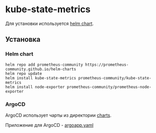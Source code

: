 # kube-state-metrics

Для установки используется [helm chart](https://github.com/prometheus-community/helm-charts/tree/main/charts/kube-state-metrics).

## Установка

### Helm chart

    helm repo add prometheus-community https://prometheus-community.github.io/helm-charts
    helm repo update
    helm install kube-state-metrics prometheus-community/kube-state-metrics
    helm install node-exporter prometheus-community/prometheus-node-exporter

### ArgoCD

ArgoCD использует чарты из директории [charts](../../charts).

Приложение для ArgoCD - [argoapp.yaml](argoapp.yaml)